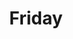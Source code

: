 ---
layout: page
title: Friday
description: An AI Assitant with 'Ok Google', 'Hey Siri' type functionality.
order: 1
---